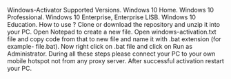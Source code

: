 Windows-Activator
Supported Versions.
Windows 10 Home.
Windows 10 Professional.
Windows 10 Enterprise, Enterprise LISB.
Windows 10 Education.
How to use ?
Clone or download the repository and unzip it into your PC.
Open Notepad to create a new file.
Open windows-activation.txt file and copy code from that to new file and name it with .bat extension (for example- file.bat).
Now right click on .bat file and click on Run as Administrator.
During all these steps please connect your PC to your own mobile hotspot not from any proxy server.
After successful activation restart your PC.
